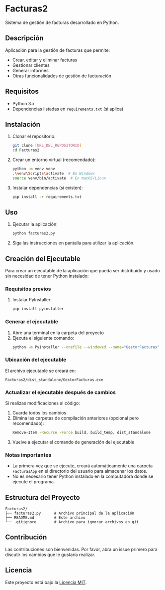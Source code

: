# Facturas2

Sistema de gestión de facturas desarrollado en Python.

## Descripción

Aplicación para la gestión de facturas que permite:
- Crear, editar y eliminar facturas
- Gestionar clientes
- Generar informes
- Otras funcionalidades de gestión de facturación

## Requisitos

- Python 3.x
- Dependencias listadas en `requirements.txt` (si aplica)

## Instalación

1. Clonar el repositorio:
   ```bash
   git clone [URL_DEL_REPOSITORIO]
   cd Facturas2
   ```

2. Crear un entorno virtual (recomendado):
   ```bash
   python -m venv venv
   .\venv\Scripts\activate  # En Windows
   source venv/bin/activate  # En macOS/Linux
   ```

3. Instalar dependencias (si existen):
   ```bash
   pip install -r requirements.txt
   ```

## Uso

1. Ejecutar la aplicación:
   ```bash
   python facturas2.py
   ```

2. Siga las instrucciones en pantalla para utilizar la aplicación.

## Creación del Ejecutable

Para crear un ejecutable de la aplicación que pueda ser distribuido y usado sin necesidad de tener Python instalado:

### Requisitos previos

1. Instalar PyInstaller:
   ```bash
   pip install pyinstaller
   ```

### Generar el ejecutable

1. Abre una terminal en la carpeta del proyecto
2. Ejecuta el siguiente comando:
   ```bash
   python -m PyInstaller --onefile --windowed --name="GestorFacturas" --add-data="database.py;." --add-data="config.ini;." --add-data="config.json;." --distpath="dist_standalone" --workpath="build_temp" facturas2.py
   ```

### Ubicación del ejecutable

El archivo ejecutable se creará en:
```
Facturas2/dist_standalone/GestorFacturas.exe
```

### Actualizar el ejecutable después de cambios

Si realizas modificaciones al código:

1. Guarda todos los cambios
2. Elimina las carpetas de compilación anteriores (opcional pero recomendado):
   ```bash
   Remove-Item -Recurse -Force build, build_temp, dist_standalone
   ```
3. Vuelve a ejecutar el comando de generación del ejecutable

### Notas importantes

- La primera vez que se ejecute, creará automáticamente una carpeta `FacturasApp` en el directorio del usuario para almacenar los datos.
- No es necesario tener Python instalado en la computadora donde se ejecute el programa.

## Estructura del Proyecto

```
Facturas2/
├── facturas2.py      # Archivo principal de la aplicación
├── README.md         # Este archivo
└── .gitignore        # Archivo para ignorar archivos en git
```

## Contribución

Las contribuciones son bienvenidas. Por favor, abra un issue primero para discutir los cambios que le gustaría realizar.

## Licencia

Este proyecto está bajo la [Licencia MIT](LICENSE).
